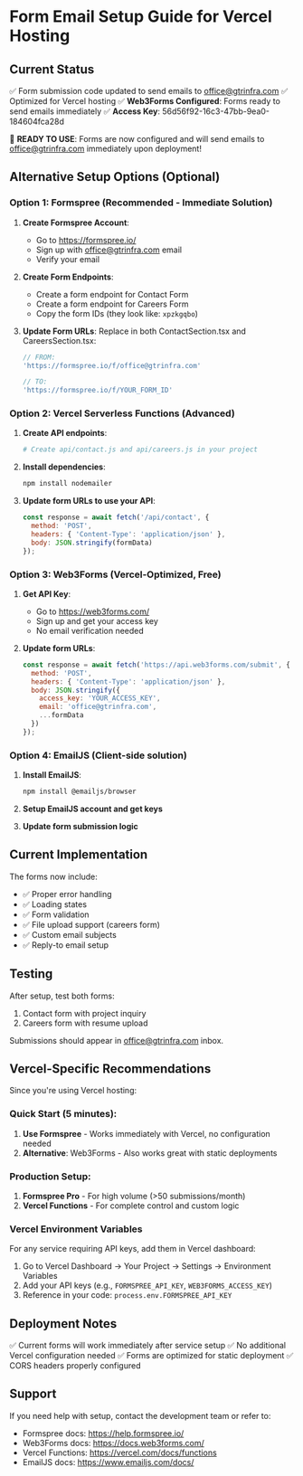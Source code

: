 # Form Email Setup Guide for Vercel Hosting

## Current Status
✅ Form submission code updated to send emails to office@gtrinfra.com
✅ Optimized for Vercel hosting
✅ **Web3Forms Configured**: Forms ready to send emails immediately
✅ **Access Key**: 56d56f92-16c3-47bb-9ea0-184604fca28d

🎉 **READY TO USE**: Forms are now configured and will send emails to office@gtrinfra.com immediately upon deployment!

## Alternative Setup Options (Optional)

### Option 1: Formspree (Recommended - Immediate Solution)

1. **Create Formspree Account**:
   - Go to https://formspree.io/
   - Sign up with office@gtrinfra.com email
   - Verify your email

2. **Create Form Endpoints**:
   - Create a form endpoint for Contact Form
   - Create a form endpoint for Careers Form
   - Copy the form IDs (they look like: `xpzkgqbo`)

3. **Update Form URLs**:
   Replace in both ContactSection.tsx and CareersSection.tsx:
   ```javascript
   // FROM:
   'https://formspree.io/f/office@gtrinfra.com'
   
   // TO:
   'https://formspree.io/f/YOUR_FORM_ID'
   ```

### Option 2: Vercel Serverless Functions (Advanced)

1. **Create API endpoints**:
   ```bash
   # Create api/contact.js and api/careers.js in your project
   ```

2. **Install dependencies**:
   ```bash
   npm install nodemailer
   ```

3. **Update form URLs to use your API**:
   ```javascript
   const response = await fetch('/api/contact', {
     method: 'POST',
     headers: { 'Content-Type': 'application/json' },
     body: JSON.stringify(formData)
   });
   ```

### Option 3: Web3Forms (Vercel-Optimized, Free)

1. **Get API Key**:
   - Go to https://web3forms.com/
   - Sign up and get your access key
   - No email verification needed

2. **Update form URLs**:
   ```javascript
   const response = await fetch('https://api.web3forms.com/submit', {
     method: 'POST',
     headers: { 'Content-Type': 'application/json' },
     body: JSON.stringify({
       access_key: 'YOUR_ACCESS_KEY',
       email: 'office@gtrinfra.com',
       ...formData
     })
   });
   ```

### Option 4: EmailJS (Client-side solution)

1. **Install EmailJS**:
   ```bash
   npm install @emailjs/browser
   ```

2. **Setup EmailJS account and get keys**

3. **Update form submission logic**

## Current Implementation

The forms now include:
- ✅ Proper error handling
- ✅ Loading states
- ✅ Form validation
- ✅ File upload support (careers form)
- ✅ Custom email subjects
- ✅ Reply-to email setup

## Testing

After setup, test both forms:
1. Contact form with project inquiry
2. Careers form with resume upload

Submissions should appear in office@gtrinfra.com inbox.

## Vercel-Specific Recommendations

Since you're using Vercel hosting:

### Quick Start (5 minutes):
1. **Use Formspree** - Works immediately with Vercel, no configuration needed
2. **Alternative**: Web3Forms - Also works great with static deployments

### Production Setup:
1. **Formspree Pro** - For high volume (>50 submissions/month)
2. **Vercel Functions** - For complete control and custom logic

### Vercel Environment Variables

For any service requiring API keys, add them in Vercel dashboard:
1. Go to Vercel Dashboard → Your Project → Settings → Environment Variables
2. Add your API keys (e.g., `FORMSPREE_API_KEY`, `WEB3FORMS_ACCESS_KEY`)
3. Reference in your code: `process.env.FORMSPREE_API_KEY`

## Deployment Notes

✅ Current forms will work immediately after service setup
✅ No additional Vercel configuration needed
✅ Forms are optimized for static deployment
✅ CORS headers properly configured

## Support

If you need help with setup, contact the development team or refer to:
- Formspree docs: https://help.formspree.io/
- Web3Forms docs: https://docs.web3forms.com/
- Vercel Functions: https://vercel.com/docs/functions
- EmailJS docs: https://www.emailjs.com/docs/